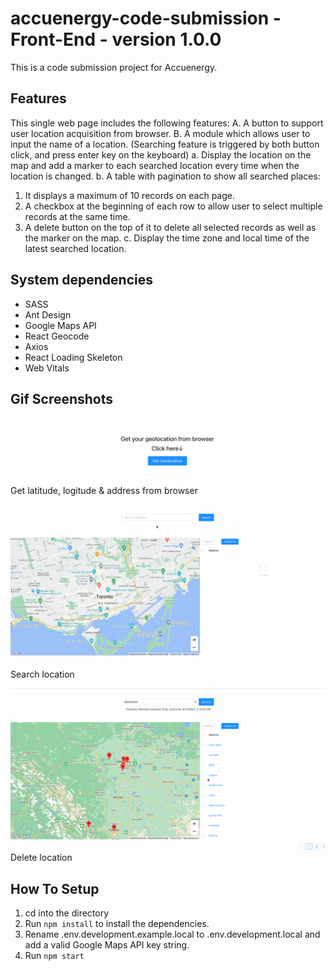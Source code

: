 # accuenergy-code-submission - Front-End - version 1.0.0

This is a code submission project for Accuenergy. 

## Features
This single web page includes the following features: 
A. A button to support user location acquisition from browser.
B. A module which allows user to input the name of a location. (Searching feature is triggered by both button click, and press enter key on the keyboard)
a. Display the location on the map and add a marker to each searched location every time when the location is changed.
b. A table with pagination to show all searched places:
  1. It displays a maximum of 10 records on each page.
  2. A checkbox at the beginning of each row to allow user to select multiple records at the same time.
  3. A delete button on the top of it to delete all selected records as well as the marker on the map.
c. Display the time zone and local time of the latest searched location. 

## System dependencies
- SASS
- Ant Design
- Google Maps API
- React Geocode
- Axios
- React Loading Skeleton
- Web Vitals

## Gif Screenshots
![Get geolocation](https://github.com/isissi/accuenergy-code-submission/blob/main/public/screenshots/getGeolocation.gif?raw=true "Get geolocation")
Get latitude, logitude & address from browser

![Search location](https://github.com/isissi/accuenergy-code-submission/blob/main/public/screenshots/searchLocation.gif?raw=true "Search location")
Search location

![Delete location](https://github.com/isissi/accuenergy-code-submission/blob/main/public/screenshots/deleteLocation.gif?raw=true "Delete location")
Delete location

## How To Setup
1. cd into the directory 
2. Run `npm install` to install the dependencies.
3. Rename .env.development.example.local to .env.development.local and add a valid Google Maps API key string.
4. Run `npm start`
